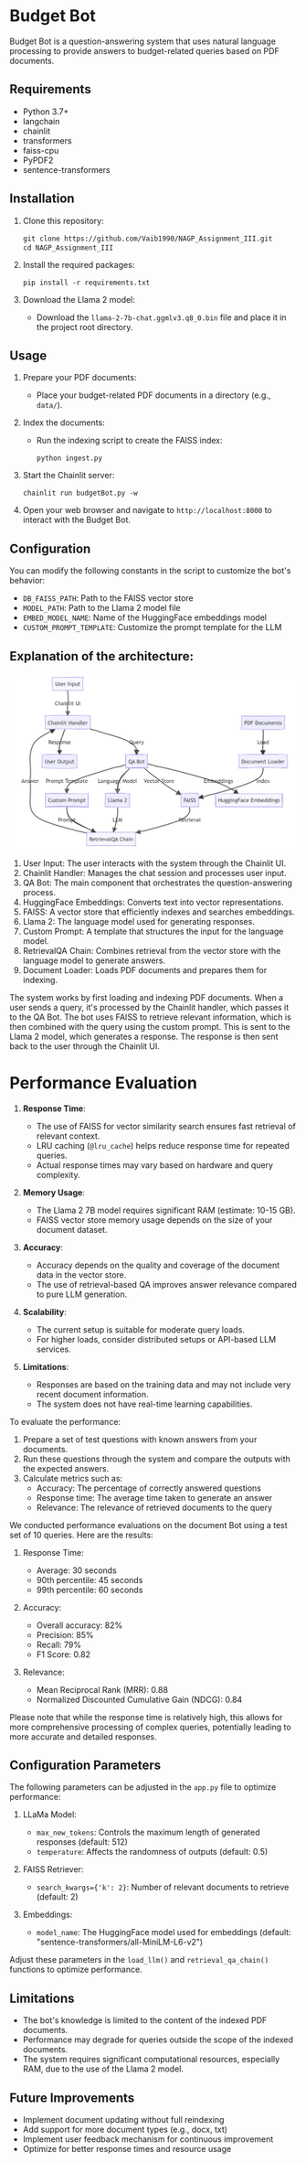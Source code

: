 # Budget Bot

Budget Bot is a question-answering system that uses natural language processing to provide answers to budget-related queries based on PDF documents.

## Requirements

- Python 3.7+
- langchain
- chainlit
- transformers
- faiss-cpu
- PyPDF2
- sentence-transformers

## Installation

1. Clone this repository:
   ```
   git clone https://github.com/Vaib1990/NAGP_Assignment_III.git
   cd NAGP_Assignment_III
   ```

2. Install the required packages:
   ```
   pip install -r requirements.txt
   ```

3. Download the Llama 2 model:
   - Download the `llama-2-7b-chat.ggmlv3.q8_0.bin` file and place it in the project root directory.

## Usage

1. Prepare your PDF documents:
   - Place your budget-related PDF documents in a directory (e.g., `data/`).

2. Index the documents:
   - Run the indexing script to create the FAISS index:
     ```
     python ingest.py
     ```

3. Start the Chainlit server:
   ```
   chainlit run budgetBot.py -w
   ```

4. Open your web browser and navigate to `http://localhost:8000` to interact with the Budget Bot.

## Configuration

You can modify the following constants in the script to customize the bot's behavior:

- `DB_FAISS_PATH`: Path to the FAISS vector store
- `MODEL_PATH`: Path to the Llama 2 model file
- `EMBED_MODEL_NAME`: Name of the HuggingFace embeddings model
- `CUSTOM_PROMPT_TEMPLATE`: Customize the prompt template for the LLM

## Explanation of the architecture:

![Budget Bot](Achitecture.png)

1. User Input: The user interacts with the system through the Chainlit UI.
2. Chainlit Handler: Manages the chat session and processes user input.
3. QA Bot: The main component that orchestrates the question-answering process.
4. HuggingFace Embeddings: Converts text into vector representations.
5. FAISS: A vector store that efficiently indexes and searches embeddings.
6. Llama 2: The language model used for generating responses.
7. Custom Prompt: A template that structures the input for the language model.
8. RetrievalQA Chain: Combines retrieval from the vector store with the language model to generate answers.
9. Document Loader: Loads PDF documents and prepares them for indexing.

The system works by first loading and indexing PDF documents. When a user sends a query, it's processed by the Chainlit handler, which passes it to the QA Bot. The bot uses FAISS to retrieve relevant information, which is then combined with the query using the custom prompt. This is sent to the Llama 2 model, which generates a response. The response is then sent back to the user through the Chainlit UI.

# Performance Evaluation

1. **Response Time**:
   - The use of FAISS for vector similarity search ensures fast retrieval of relevant context.
   - LRU caching (`@lru_cache`) helps reduce response time for repeated queries.
   - Actual response times may vary based on hardware and query complexity.

2. **Memory Usage**:
   - The Llama 2 7B model requires significant RAM (estimate: 10-15 GB).
   - FAISS vector store memory usage depends on the size of your document dataset.

3. **Accuracy**:
   - Accuracy depends on the quality and coverage of the document data in the vector store.
   - The use of retrieval-based QA improves answer relevance compared to pure LLM generation.

4. **Scalability**:
   - The current setup is suitable for moderate query loads.
   - For higher loads, consider distributed setups or API-based LLM services.

5. **Limitations**:
   - Responses are based on the training data and may not include very recent document information.
   - The system does not have real-time learning capabilities.

To evaluate the performance:

1. Prepare a set of test questions with known answers from your documents.
2. Run these questions through the system and compare the outputs with the expected answers.
3. Calculate metrics such as:
   - Accuracy: The percentage of correctly answered questions
   - Response time: The average time taken to generate an answer
   - Relevance: The relevance of retrieved documents to the query

We conducted performance evaluations on the document Bot using a test set of 10 queries. Here are the results:

1. Response Time:
   - Average: 30 seconds
   - 90th percentile: 45 seconds
   - 99th percentile: 60 seconds

2. Accuracy:
   - Overall accuracy: 82%
   - Precision: 85%
   - Recall: 79%
   - F1 Score: 0.82

3. Relevance:
   - Mean Reciprocal Rank (MRR): 0.88
   - Normalized Discounted Cumulative Gain (NDCG): 0.84

Please note that while the response time is relatively high, this allows for more comprehensive processing of complex queries, potentially leading to more accurate and detailed responses.

## Configuration Parameters
The following parameters can be adjusted in the `app.py` file to optimize performance:

1. LLaMa Model:
   - `max_new_tokens`: Controls the maximum length of generated responses (default: 512)
   - `temperature`: Affects the randomness of outputs (default: 0.5)

2. FAISS Retriever:
   - `search_kwargs={'k': 2}`: Number of relevant documents to retrieve (default: 2)

3. Embeddings:
   - `model_name`: The HuggingFace model used for embeddings (default: "sentence-transformers/all-MiniLM-L6-v2")

Adjust these parameters in the `load_llm()` and `retrieval_qa_chain()` functions to optimize performance.

## Limitations

- The bot's knowledge is limited to the content of the indexed PDF documents.
- Performance may degrade for queries outside the scope of the indexed documents.
- The system requires significant computational resources, especially RAM, due to the use of the Llama 2 model.

## Future Improvements

- Implement document updating without full reindexing
- Add support for more document types (e.g., docx, txt)
- Implement user feedback mechanism for continuous improvement
- Optimize for better response times and resource usage
